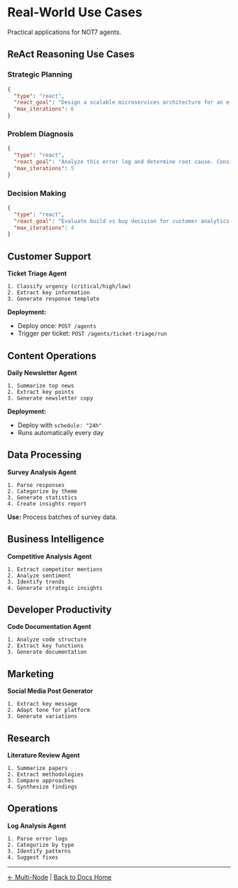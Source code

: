 # Real-World Use Cases

Practical applications for NOT7 agents.

## ReAct Reasoning Use Cases

### Strategic Planning

```json
{
  "type": "react",
  "react_goal": "Design a scalable microservices architecture for an e-commerce platform. Consider: service boundaries, data consistency, communication patterns, and deployment strategy.",
  "max_iterations": 6
}
```

### Problem Diagnosis

```json
{
  "type": "react",
  "react_goal": "Analyze this error log and determine root cause. Consider: timing, dependencies, recent changes, and system state.",
  "max_iterations": 5
}
```

### Decision Making

```json
{
  "type": "react",
  "react_goal": "Evaluate build vs buy decision for customer analytics platform. Consider: cost, time, features, maintenance, and strategic fit.",
  "max_iterations": 4
}
```

## Customer Support

**Ticket Triage Agent**

```
1. Classify urgency (critical/high/low)
2. Extract key information
3. Generate response template
```

**Deployment:**
- Deploy once: `POST /agents`
- Trigger per ticket: `POST /agents/ticket-triage/run`

## Content Operations

**Daily Newsletter Agent**

```
1. Summarize top news
2. Extract key points
3. Generate newsletter copy
```

**Deployment:**
- Deploy with `schedule: "24h"`
- Runs automatically every day

## Data Processing

**Survey Analysis Agent**

```
1. Parse responses
2. Categorize by theme
3. Generate statistics
4. Create insights report
```

**Use:** Process batches of survey data.

## Business Intelligence

**Competitive Analysis Agent**

```
1. Extract competitor mentions
2. Analyze sentiment
3. Identify trends
4. Generate strategic insights
```

## Developer Productivity

**Code Documentation Agent**

```
1. Analyze code structure
2. Extract key functions
3. Generate documentation
```

## Marketing

**Social Media Post Generator**

```
1. Extract key message
2. Adapt tone for platform
3. Generate variations
```

## Research

**Literature Review Agent**

```
1. Summarize papers
2. Extract methodologies
3. Compare approaches
4. Synthesize findings
```

## Operations

**Log Analysis Agent**

```
1. Parse error logs
2. Categorize by type
3. Identify patterns
4. Suggest fixes
```

---

[← Multi-Node](multi-node.md) | [Back to Docs Home](../README.md)

